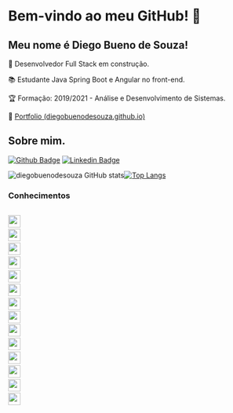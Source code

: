 # Bem-vindo ao meu GitHub! :vulcan_salute:

 

## Meu nome é Diego Bueno de Souza!

 

:construction: Desenvolvedor Full Stack em construção.

:books: Estudante Java Spring Boot e Angular no front-end.

:trophy: Formação:  2019/2021 - Análise e Desenvolvimento de Sistemas.

:boy: [Portfolio (diegobuenodesouza.github.io)](https://diegobuenodesouza.github.io/meu-portfolio/)

 

 

## Sobre mim.

[![Github Badge](https://img.shields.io/badge/-Github-000?style=flat-square&logo=Github&logoColor=white&link=https://github.com/Diegobuenodesouza)](https://github.com/Diegobuenodesouza) [![Linkedin Badge](https://img.shields.io/badge/-LinkedIn-blue?style=flat-square&logo=Linkedin&logoColor=white&link=https://www.linkedin.com/in/diego-souza91/)]( https://www.linkedin.com/in/diego-souza91/)

![diegobuenodesouza GitHub stats](https://github-readme-stats.vercel.app/api?username=diegobuenodesouza&show_icons=true&theme=dark)[![Top Langs](https://github-readme-stats.vercel.app/api/top-langs/?username=diegobuenodesouza&layout=compact)](https://github.com/[diegobuenodesouza/github-readme-stats)

### Conhecimentos

<code> <img height= "25" src= "https://img.shields.io/badge/CSS-239120?&style=for-the-badge&logo=css3&logoColor=white"></code><code> <img height= "25" src= "https://img.shields.io/badge/JavaScript-F7DF1E?style=for-the-badge&logo=javascript&logoColor=black"></code><code> <img height= "25" src= "https://img.shields.io/badge/Git-F05032?style=for-the-badge&logo=git&logoColor=white"></code><code> <img height= "25" src= "https://img.shields.io/badge/Visual_Studio_Code-0078D4?style=for-the-badge&logo=visual%20studio%20code&logoColor=white"></code><code> <img height= "25" src="https://img.shields.io/badge/TypeScript-007ACC?style=for-the-badge&logo=typescript&logoColor=white"></code><code> <img height= "25" src="https://img.shields.io/badge/Java-ED8B00?style=for-the-badge&logo=java&logoColor=white"></code><code> <img height= "25" src="https://img.shields.io/badge/PostgreSQL-316192?style=for-the-badge&logo=postgresql&logoColor=white"><code> <img height= "25" src="	https://img.shields.io/badge/npm-CB3837?style=for-the-badge&logo=npm&logoColor=white"><code> <img height= "25" src="	https://img.shields.io/badge/Angular-DD0031?style=for-the-badge&logo=angular&logoColor=white"></code></code></code><code> <img height= "25" src="https://img.shields.io/badge/Bootstrap-563D7C?style=for-the-badge&logo=bootstrap&logoColor=white"></code><code> <img height= "25" src="	https://img.shields.io/badge/Spring-6DB33F?style=for-the-badge&logo=spring&logoColor=white"></code><code> <img height= "25" src="	https://img.shields.io/badge/firebase-ffca28?style=for-the-badge&logo=firebase&logoColor=black"></code><code> <img height= "25" src="	https://img.shields.io/badge/Postman-FF6C37?style=for-the-badge&logo=Postman&logoColor=white"></code><code> <img height= "25" src="https://img.shields.io/badge/Heroku-430098?style=for-the-badge&logo=heroku&logoColor=white"></code>
